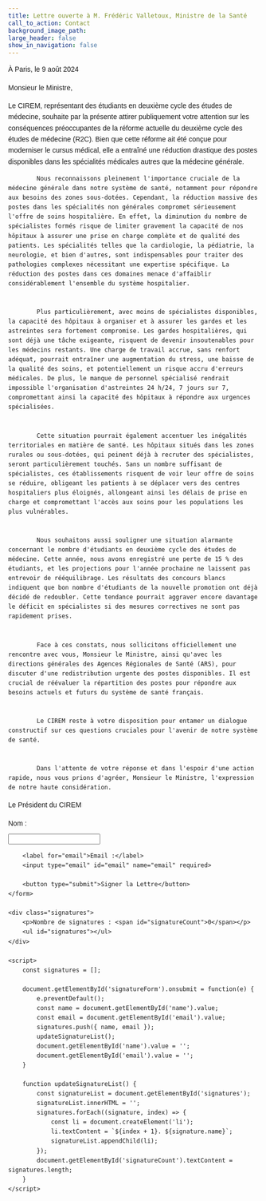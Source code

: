 ```yaml
---
title: Lettre ouverte à M. Frédéric Valletoux, Ministre de la Santé
call_to_action: Contact
background_image_path:
large_header: false
show_in_navigation: false
---
```


À Paris, le 9 août 2024  

Monsieur le Ministre,  

Le CIREM, représentant des étudiants en deuxième cycle des études de médecine, souhaite par la présente attirer publiquement votre attention sur les conséquences préoccupantes de la réforme actuelle du deuxième cycle des études de médecine (R2C). Bien que cette réforme ait été conçue pour moderniser le cursus médical, elle a entraîné une réduction drastique des postes disponibles dans les spécialités médicales autres que la médecine générale.    
  
        
            Nous reconnaissons pleinement l'importance cruciale de la médecine générale dans notre système de santé, notamment pour répondre aux besoins des zones sous-dotées. Cependant, la réduction massive des postes dans les spécialités non générales compromet sérieusement l'offre de soins hospitalière. En effet, la diminution du nombre de spécialistes formés risque de limiter gravement la capacité de nos hôpitaux à assurer une prise en charge complète et de qualité des patients. Les spécialités telles que la cardiologie, la pédiatrie, la neurologie, et bien d'autres, sont indispensables pour traiter des pathologies complexes nécessitant une expertise spécifique. La réduction des postes dans ces domaines menace d'affaiblir considérablement l'ensemble du système hospitalier.
  
        
            Plus particulièrement, avec moins de spécialistes disponibles, la capacité des hôpitaux à organiser et à assurer les gardes et les astreintes sera fortement compromise. Les gardes hospitalières, qui sont déjà une tâche exigeante, risquent de devenir insoutenables pour les médecins restants. Une charge de travail accrue, sans renfort adéquat, pourrait entraîner une augmentation du stress, une baisse de la qualité des soins, et potentiellement un risque accru d'erreurs médicales. De plus, le manque de personnel spécialisé rendrait impossible l'organisation d'astreintes 24 h/24, 7 jours sur 7, compromettant ainsi la capacité des hôpitaux à répondre aux urgences spécialisées.  
  
        
            Cette situation pourrait également accentuer les inégalités territoriales en matière de santé. Les hôpitaux situés dans les zones rurales ou sous-dotées, qui peinent déjà à recruter des spécialistes, seront particulièrement touchés. Sans un nombre suffisant de spécialistes, ces établissements risquent de voir leur offre de soins se réduire, obligeant les patients à se déplacer vers des centres hospitaliers plus éloignés, allongeant ainsi les délais de prise en charge et compromettant l'accès aux soins pour les populations les plus vulnérables.  

        
            Nous souhaitons aussi souligner une situation alarmante concernant le nombre d'étudiants en deuxième cycle des études de médecine. Cette année, nous avons enregistré une perte de 15 % des étudiants, et les projections pour l'année prochaine ne laissent pas entrevoir de rééquilibrage. Les résultats des concours blancs indiquent que bon nombre d'étudiants de la nouvelle promotion ont déjà décidé de redoubler. Cette tendance pourrait aggraver encore davantage le déficit en spécialistes si des mesures correctives ne sont pas rapidement prises.  

        
            Face à ces constats, nous sollicitons officiellement une rencontre avec vous, Monsieur le Ministre, ainsi qu'avec les directions générales des Agences Régionales de Santé (ARS), pour discuter d'une redistribution urgente des postes disponibles. Il est crucial de réévaluer la répartition des postes pour répondre aux besoins actuels et futurs du système de santé français.  


            Le CIREM reste à votre disposition pour entamer un dialogue constructif sur ces questions cruciales pour l'avenir de notre système de santé.  


            Dans l'attente de votre réponse et dans l'espoir d'une action rapide, nous vous prions d'agréer, Monsieur le Ministre, l'expression de notre haute considération.  

Le Président du CIREM      


<html lang="fr">
<head>
    <meta charset="UTF-8">
    <meta name="viewport" content="width=device-width, initial-scale=1.0">
    <title>Lettre ouverte à M. Frédéric Valletoux</title>
    <style>
        body {
            font-family: Arial, sans-serif;
            margin: 16px;
            line-height: 1.6;
        }
        h1 {
            text-align: center;
            margin-bottom: 16px;
        }
        .letter {
            margin-bottom: 40px;
        }
        form {
            margin-bottom: 20px;
        }
        label, input {
            display: block;
            margin-bottom: 10px;
        }
        button {
            padding: 10px 15px;
            background-color: #4CAF50;
            color: white;
            border: none;
            cursor: pointer;
        }
        button:hover {
            background-color: #45a049;
        }
        .signatures {
            margin-top: 30px;
        }
        .signature-count {
            font-weight: bold;
        }
    </style>
</head>
    <form id="signatureForm">
        <label for="name">Nom :</label>
        <input type="text" id="name" name="name" required>
        
        <label for="email">Email :</label>
        <input type="email" id="email" name="email" required>
        
        <button type="submit">Signer la Lettre</button>
    </form>

    <div class="signatures">
        <p>Nombre de signatures : <span id="signatureCount">0</span></p>
        <ul id="signatures"></ul>
    </div>

    <script>
        const signatures = [];
        
        document.getElementById('signatureForm').onsubmit = function(e) {
            e.preventDefault();
            const name = document.getElementById('name').value;
            const email = document.getElementById('email').value;
            signatures.push({ name, email });
            updateSignatureList();
            document.getElementById('name').value = '';
            document.getElementById('email').value = '';
        }
        
        function updateSignatureList() {
            const signatureList = document.getElementById('signatures');
            signatureList.innerHTML = '';
            signatures.forEach((signature, index) => {
                const li = document.createElement('li');
                li.textContent = `${index + 1}. ${signature.name}`;
                signatureList.appendChild(li);
            });
            document.getElementById('signatureCount').textContent = signatures.length;
        }
    </script>

</body>
</html>

